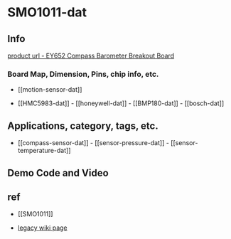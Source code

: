 
# SMO1011-dat

## Info

[product url - EY652 Compass Barometer Breakout Board](https://www.electrodragon.com/product/ey652-compass-barometer-breakout-board/)

### Board Map, Dimension, Pins, chip info, etc.

- [[motion-sensor-dat]]

- [[HMC5983-dat]] - [[honeywell-dat]] - [[BMP180-dat]] - [[bosch-dat]]


## Applications, category, tags, etc. 

- [[compass-sensor-dat]] - [[sensor-pressure-dat]] - [[sensor-temperature-dat]]


## Demo Code and Video




## ref 

- [[SMO1011]] 

- [legacy wiki page ](https://www.electrodragon.com/w/EY652_HMC5983_BMP180_Breakout_Board)



